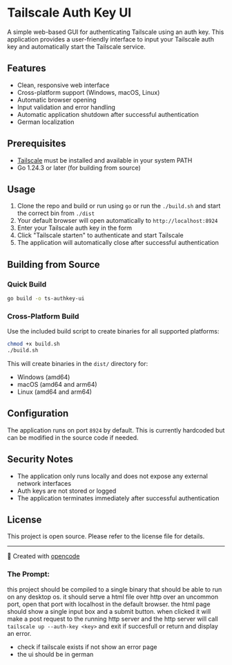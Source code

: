 # Tailscale Auth Key UI

A simple web-based GUI for authenticating Tailscale using an auth key. This application provides a user-friendly interface to input your Tailscale auth key and automatically start the Tailscale service.

## Features

- Clean, responsive web interface
- Cross-platform support (Windows, macOS, Linux)
- Automatic browser opening
- Input validation and error handling
- Automatic application shutdown after successful authentication
- German localization

## Prerequisites

- [Tailscale](https://tailscale.com/) must be installed and available in your system PATH
- Go 1.24.3 or later (for building from source)

## Usage

1. Clone the repo and build or run using `go` or run the `./build.sh` and start the correct bin from `./dist`
2. Your default browser will open automatically to `http://localhost:8924`
3. Enter your Tailscale auth key in the form
4. Click "Tailscale starten" to authenticate and start Tailscale
5. The application will automatically close after successful authentication

## Building from Source

### Quick Build
```bash
go build -o ts-authkey-ui
```

### Cross-Platform Build
Use the included build script to create binaries for all supported platforms:

```bash
chmod +x build.sh
./build.sh
```

This will create binaries in the `dist/` directory for:
- Windows (amd64)
- macOS (amd64 and arm64)
- Linux (amd64 and arm64)

## Configuration

The application runs on port `8924` by default. This is currently hardcoded but can be modified in the source code if needed.

## Security Notes

- The application only runs locally and does not expose any external network interfaces
- Auth keys are not stored or logged
- The application terminates immediately after successful authentication

## License

This project is open source. Please refer to the license file for details.

---

🤖 Created with [opencode](https://opencode.ai)

### The Prompt:

this project should be compiled to a single binary that should be able to run on any desktop os.
it should serve a html file over http over an uncommon port, open that port with localhost in the default browser.
the html page should show a single input box and a submit button.
when clicked it will make a post request to the running http server and the http server will call `tailscale up --auth-key <key>` and exit if succesfull or return and display an error.
- check if tailscale exists if not show an error page
- the ui should be in german
